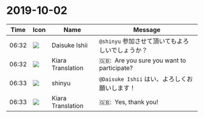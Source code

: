 # 2019-10-02

|Time|Icon|Name|Message|
|---|---|---|---|
|06:32|![](https://avatars.slack-edge.com/2019-10-01/778921041573_8553d9099d158fc8065a_72.jpg)|Daisuke Ishii|`@shinyu` 参加させて頂いてもよろしいでしょうか？|
|06:32|![](https://avatars.slack-edge.com/2019-08-21/732685848020_f3f20736795184660348_72.png)|Kiara Translation|🇬🇧:  Are you sure you want to participate?|
|06:33|![](https://avatars.slack-edge.com/2018-04-27/354445776386_e258f5ed5ba887b08668_72.jpg)|shinyu|`@Daisuke Ishii` はい、よろしくお願いします！|
|06:33|![](https://avatars.slack-edge.com/2019-08-21/732685848020_f3f20736795184660348_72.png)|Kiara Translation|🇬🇧:  Yes, thank you!|
